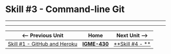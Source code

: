 # Skill #3 - Command-line Git




<hr><hr>

| <-- Previous Unit | Home | Next Unit -->
| --- | --- | --- 
|   [Skill #1 - GitHub and Heroku](2-github-and-heroku.md) |  [**IGME-430**](../) | [**Skill #4 - **]()
